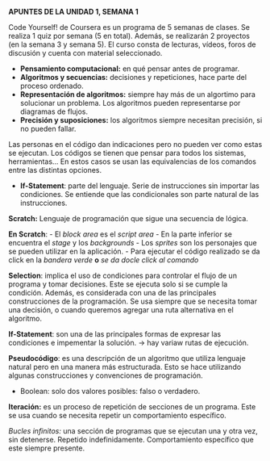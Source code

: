 **APUNTES DE LA UNIDAD 1, SEMANA 1**

Code Yourself! de Coursera es un programa de 5 semanas de clases. Se realiza 1 quiz por semana (5 en total). Además, se realizarán 2 proyectos (en la semana 3 y semana 5). El curso consta de lecturas, vídeos, foros de discusión y cuenta con material seleccionado.

- **Pensamiento computacional:** en qué pensar antes de programar.
- **Algoritmos y secuencias:** decisiones y repeticiones, hace parte del proceso ordenado.
- **Representación de algoritmos:** siempre hay más de un algortimo para solucionar un problema. 
   Los algoritmos pueden representarse por diagramas de flujos.
- **Precisión y suposiciones:** los algoritmos siempre necesitan precisión, si no pueden fallar.

Las personas en el código dan indicaciones pero no pueden ver como estas se ejecutan.
    Los códigos se tienen que pensar para todos los sistemas, herramientas...
        En estos casos se usan las equivalencias de los comandos entre las distintas opciones.
- **If-Statement**: parte del lenguaje.
    Serie de instrucciones sin importar las condiciones.
        Se entiende que las condicionales son parte natural de las instrucciones.

**Scratch:** Lenguaje de programación que sigue una secuencia de lógica.

**En Scratch**: 
    - El *block area* es el *script area*
    - En la parte inferior se encuentra el *stage* y los *backgrounds*
    - Los *sprites* son los personajes que se pueden utilizar en la aplicación.
    - Para ejecutar el código realizado se da click en la *bandera verde* **o** *se da docle click al comando*

**Selection**: implica el uso de condiciones para controlar el flujo de un programa y tomar decisiones. Este se ejecuta solo si se cumple la condición. Además, es considerada con una de las principales construcciones de la programación.
Se usa siempre que se necesita tomar una decisión, o cuando queremos agregar una ruta alternativa en el algoritmo.

**If-Statement**: son una de las principales formas de expresar las condiciones e impementar la solución. -> hay variaw rutas de ejecución.

**Pseudocódigo**: es una descripción de un algoritmo que utiliza lenguaje natural pero en una manera más estructurada. Esto se hace utilizando algunas construcciones y convenciones de programación.

* Boolean: solo dos valores posibles: falso o verdadero.

**Iteración:** es un proceso de repetición de secciones de un programa. Este se usa cuando se necesita repetir un comportamiento específico.

*Bucles infinitos:* una sección de programas que se ejecutan una y otra vez, sin detenerse.
    Repetido indefinidamente.
    Comportamiento específico que este siempre presente.